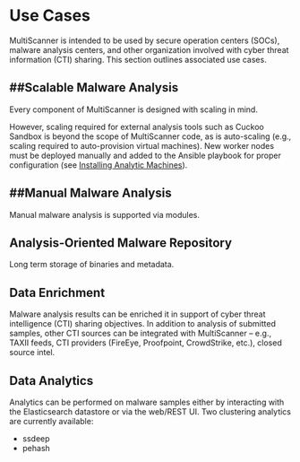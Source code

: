 Use Cases
=========

MultiScanner is intended to be used by secure operation centers (SOCs), malware analysis centers, and other organization involved with cyber threat information (CTI) sharing. This section outlines associated use cases.  

##Scalable Malware Analysis
-------------------------
Every component of MultiScanner is designed with scaling in mind. 

However, scaling required for external analysis tools such as Cuckoo Sandbox is beyond the scope of MultiScanner code, as is auto-scaling (e.g., scaling required to auto-provision virtual machines). New worker nodes must be deployed manually and added to the Ansible playbook for proper configuration (see [Installing Analytic Machines](install.md#installing-analytic-machines)).

##Manual Malware Analysis
-----------------------
Manual malware analysis is supported via modules.

Analysis-Oriented Malware Repository
--------------------------------------
Long term storage of binaries and metadata.

Data Enrichment
---------------
Malware analysis results can be enriched it in support of cyber threat intelligence (CTI) sharing objectives. In addition to analysis of submitted samples, other CTI sources can be integrated with MultiScanner – e.g., TAXII feeds, CTI providers (FireEye, Proofpoint, CrowdStrike, etc.), closed source intel.

Data Analytics
--------------
Analytics can be performed on malware samples either by interacting with the Elasticsearch datastore or via the web/REST UI. 
Two clustering analytics are currently available:
* ssdeep
* pehash
